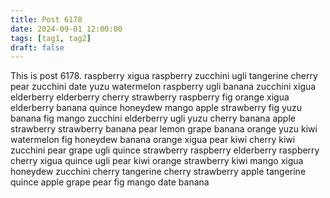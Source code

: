 ```yaml
---
title: Post 6178
date: 2024-09-01 12:00:00
tags: [tag1, tag2]
draft: false
---
```

This is post 6178.
raspberry
xigua
raspberry
zucchini
ugli
tangerine
cherry
pear
zucchini
date
yuzu
watermelon
raspberry
ugli
banana
zucchini
xigua
elderberry
elderberry
cherry
strawberry
raspberry
fig
orange
xigua
elderberry
banana
quince
honeydew
mango
apple
strawberry
fig
yuzu
banana
fig
mango
zucchini
elderberry
ugli
yuzu
cherry
banana
apple
strawberry
strawberry
banana
pear
lemon
grape
banana
orange
yuzu
kiwi
watermelon
fig
honeydew
banana
orange
xigua
pear
kiwi
cherry
kiwi
zucchini
pear
grape
ugli
quince
strawberry
raspberry
elderberry
raspberry
cherry
xigua
quince
ugli
pear
kiwi
orange
strawberry
kiwi
mango
xigua
honeydew
zucchini
cherry
tangerine
cherry
strawberry
apple
tangerine
quince
apple
grape
pear
fig
mango
date
banana
